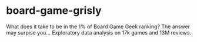 # board-game-grisly
What does it take to be in the 1% of Board Game Geek ranking? The answer may surpise you...
Exploratory data analysis on 17k games and 13M reviews.